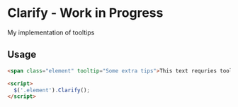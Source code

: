 Clarify - Work in Progress
=======

My implementation of tooltips

Usage
----------

```html
<span class="element" tooltip="Some extra tips">This text requries tooltip</span>

<script>
  $('.element').Clarify();
</script>
```
